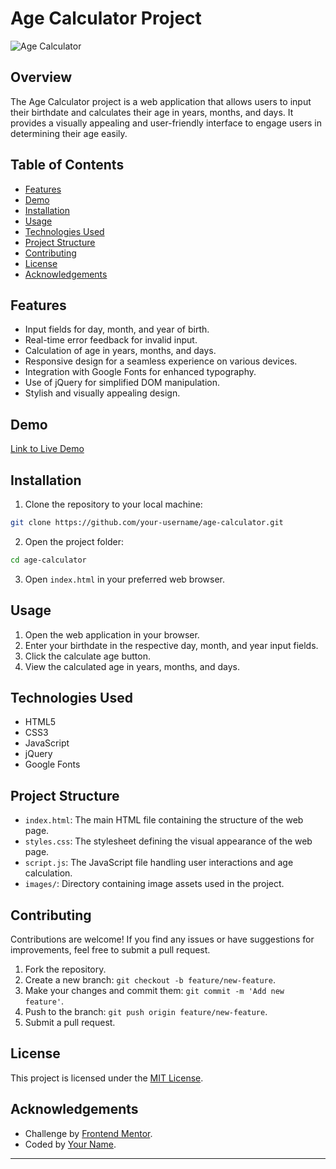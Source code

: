 # Age Calculator Project

![Age Calculator](https://ibb.co/KbsFZJH)

## Overview

The Age Calculator project is a web application that allows users to input their birthdate and calculates their age in years, months, and days. It provides a visually appealing and user-friendly interface to engage users in determining their age easily.

## Table of Contents

- [Features](#features)
- [Demo](#demo)
- [Installation](#installation)
- [Usage](#usage)
- [Technologies Used](#technologies-used)
- [Project Structure](#project-structure)
- [Contributing](#contributing)
- [License](#license)
- [Acknowledgements](#acknowledgements)

## Features

- Input fields for day, month, and year of birth.
- Real-time error feedback for invalid input.
- Calculation of age in years, months, and days.
- Responsive design for a seamless experience on various devices.
- Integration with Google Fonts for enhanced typography.
- Use of jQuery for simplified DOM manipulation.
- Stylish and visually appealing design.

## Demo

[Link to Live Demo](link_to_live_demo)

## Installation

1. Clone the repository to your local machine:

```bash
git clone https://github.com/your-username/age-calculator.git
```

2. Open the project folder:

```bash
cd age-calculator
```

3. Open `index.html` in your preferred web browser.

## Usage

1. Open the web application in your browser.
2. Enter your birthdate in the respective day, month, and year input fields.
3. Click the calculate age button.
4. View the calculated age in years, months, and days.

## Technologies Used

- HTML5
- CSS3
- JavaScript
- jQuery
- Google Fonts

## Project Structure

- `index.html`: The main HTML file containing the structure of the web page.
- `styles.css`: The stylesheet defining the visual appearance of the web page.
- `script.js`: The JavaScript file handling user interactions and age calculation.
- `images/`: Directory containing image assets used in the project.

## Contributing

Contributions are welcome! If you find any issues or have suggestions for improvements, feel free to submit a pull request.

1. Fork the repository.
2. Create a new branch: `git checkout -b feature/new-feature`.
3. Make your changes and commit them: `git commit -m 'Add new feature'`.
4. Push to the branch: `git push origin feature/new-feature`.
5. Submit a pull request.

## License

This project is licensed under the [MIT License](LICENSE).

## Acknowledgements

- Challenge by [Frontend Mentor](https://www.frontendmentor.io/home).
- Coded by [Your Name](https://github.com/your-username).

---
